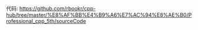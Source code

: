 
代码: https://github.com/rbookr/cpp-hub/tree/master/%E8%AF%BB%E4%B9%A6%E7%AC%94%E8%AE%B0/Professional_cpp_5th/sourceCode
